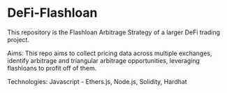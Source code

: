 # DeFi-Flashloan

This repository is the Flashloan Arbitrage Strategy of a larger DeFi trading project.

Aims: This repo aims to collect pricing data across multiple exchanges, identify arbitrage and triangular arbitrage opportunities, leveraging flashloans to profit off of them.

Technologies: Javascript - Ethers.js, Node.js, Solidity, Hardhat
